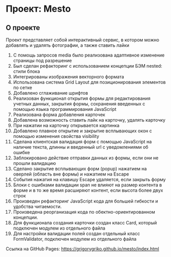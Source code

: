 # Проект: Mesto

## О проекте

Проект представляет собой интерактивный сервис, в котором можно добавлять и удалять фотографии, а также ставить лайки
1. С помощь запросов media было реализована адаптивное изменение страницы под разрешение
2. Был сделан рефакторинг с использованием концепции БЭМ nested: стили блока
3. Интегрированы изображения векторного формата
4. Использована система Grid Layout для позиционирования элементов по сетке
5. Добавлено сглаживание шрифтов
6. Реализован функционал открытия формы для редактирования учетных данных, закрытия формы, сохранения введенных с помощью языка программирования JavaScript
7. Реализована форма добавления карточек
8. Добавлена возможность ставить лайк на карточку, удалять карточку
9. При нажатии на карточку открывается картинка
10. Добавлено плавное открытие и закрытие всплывающих окон с помощью изменения свойства visibility
11. Сделана клиентская валидация форм с помощью JavaScript на наличие текста, длинны и введенный url с уведомлениями об ошибке
12. Заблокировано действие отправки данных из формы, если они не прошли валидацию
13. Сделано закрытие всплывающих форм (popup) нажатием на оверлей (область вне формы) и нажатием на Escape
14. События нажатия на клавишу Escape удаляется, если закрыть форму
15. Блоки с ошибками валидации span не влияют на размер контента в форме и в то же время расширяют контент, если высота более двух строк
16. Произведен рефакторинг JavaScript кода для большей гибкости и удобства читаемости.
17. Произведена реорганизация кода по обектно-ориентированном концепции.
18. Для функционала создания карточки создан класс Card, который подключен модулем из отдельного файла
19. Для настройки валидации полей создан отдельный класс FormValidator, подключен модулем из отдельного файла

Ссылка на GitHub Pages:
https://grigorygriko.github.io/mesto/index.html
